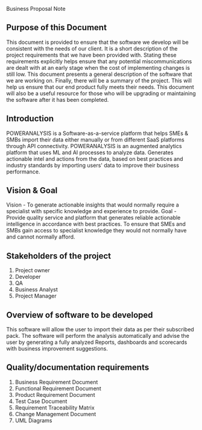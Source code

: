Business Proposal Note

##  Purpose of this Document
This document is provided to ensure that the software we develop will be consistent with the
needs of our client. It is a short description of the project requirements that we have been
provided with. Stating these requirements explicitly helps ensure that any potential
miscommunications are dealt with at an early stage when the cost of implementing changes is
still low. This document presents a general description of the software that we are working on.
Finally, there will be a summary of the project. This will help us ensure that our end product
fully meets their needs. This document will also be a useful resource for those who will be
upgrading or maintaining the software after it has been completed.

## Introduction

POWERANALYSIS is a Software-as-a-service platform that helps SMEs & SMBs import their
data either manually or from different SaaS platforms through API connectivity.
POWERANALYSIS is an augmented analytics platform that uses ML and AI processes to
analyze data. Generates actionable intel and actions from the data, based on best practices and
industry standards by importing users' data to improve their business performance.
## Vision & Goal

Vision - To generate actionable insights that would normally require a specialist with specific
knowledge and experience to provide.
Goal - Provide quality service and platform that generates reliable actionable intelligence in
accordance with best practices. To ensure that SMEs and SMBs gain access to specialist
knowledge they would not normally have and cannot normally afford.

## Stakeholders of the project

1. Project owner
2. Developer 
3. QA 
4. Business Analyst
5. Project Manager

## Overview of software to be developed

This software will allow the user to import their data as per their subscribed pack. The software
will perform the analysis automatically and advise the user by generating a fully analyzed
Reports, dashboards and scorecards with business improvement suggestions.

## Quality/documentation requirements

1. Business Requirement Document
2. Functional Requirement Document
3. Product Requirement Document
4. Test Case Document
5. Requirement Traceability Matrix
6. Change Management Document
7. UML Diagrams
